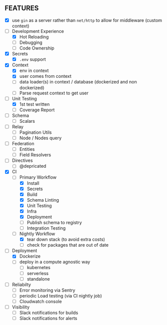 ## FEATURES 

- [x] use `gin` as a server rather than `net/http` to allow for middleware (custom context)
- [ ] Development Experience
  - [x] Hot Reloading
  - [ ] Debugging
  - [ ] Code Ownership
- [x] Secrets
  - [x] `.env` support
- [x] Context
  - [x] env in context
  - [x] user comes from context
  - [ ] data loader(s) in context / database (dockerized and non dockerized)
  - [ ] Parse request context to get user
- [ ] Unit Testing
  - [x] 1st test written
  - [ ] Coverage Report
- [ ] Schema
  - [ ] Scalars
- [ ] Relay
  - [ ] Pagination Utils
  - [ ] Node / Nodes query
- [ ] Federation
  - [ ] Entities
  - [ ] Field Resolvers
- [ ] Directives
  - [ ] @depricated
- [x] CI
  - [ ] Primary Workflow
    - [x] Install
    - [x] Secrets
    - [x] Build
    - [x] Schema Linting
    - [x] Unit Testing
    - [x] Infra
    - [x] Deployment
    - [ ] Publish schema to registry
    - [ ] Integration Testing
  - [ ] Nightly Workflow
    - [x] tear down stack (to avoid extra costs)
    - [ ] check for packages that are out of date
- [ ] Deployment
  - [x] Dockerize
  - [ ] deploy in a compute agnostic way
    - [ ] kubernetes
    - [ ] serverless
    - [ ] standalone
- [ ] Reliabilty
  - [ ] Error monitoring via Sentry
  - [ ] periodic Load testing (via CI nightly job)
  - [ ] Cloudwatch console
- [ ] Visibility
  - [ ] Slack notifications for builds
  - [ ] Slack notifications for alerts
